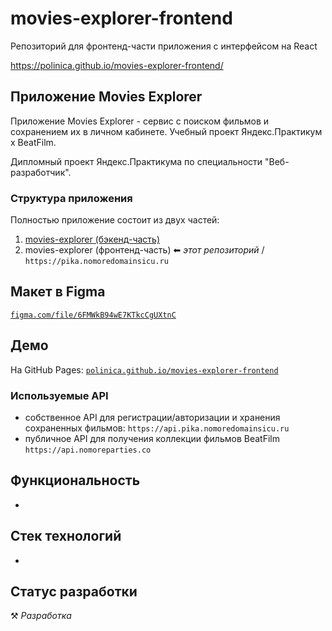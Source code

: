 # movies-explorer-frontend

Репозиторий для фронтенд-части приложения с интерфейсом на React

https://polinica.github.io/movies-explorer-frontend/

## Приложение Movies Explorer

Приложение Movies Explorer - сервис с поиском фильмов и сохранением их в личном кабинете. Учебный проект Яндекс.Практикум х BeatFilm.

Дипломный проект Яндекс.Практикума по специальности "Веб-разработчик".

### Структура приложения

Полностью приложение состоит из двух частей:

1. [movies-explorer (бэкенд-часть)](https://github.com/Polinica/movies-explorer-api)
2. movies-explorer (фронтенд-часть) ⬅ _этот репозиторий_ / `https://pika.nomoredomainsicu.ru`

## Макет в Figma

[`figma.com/file/6FMWkB94wE7KTkcCgUXtnC`](https://www.figma.com/file/6FMWkB94wE7KTkcCgUXtnC/light-1?node-id=24%3A718&mode=dev)

## Демо

На GitHub Pages:
[`polinica.github.io/movies-explorer-frontend`](https://polinica.github.io/movies-explorer-frontend/)

### Используемые API

- собственное API для регистрации/авторизации и хранения сохраненных фильмов:
  `https://api.pika.nomoredomainsicu.ru`
- публичное API для получения коллекции фильмов BeatFilm `https://api.nomoreparties.co`

## Функциональность

-

## Стек технологий

-

## Статус разработки

⚒️ _Разработка_
